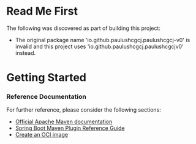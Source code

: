 # Read Me First
The following was discovered as part of building this project:

* The original package name 'io.github.paulushcgcj.paulushcgcj-v0' is invalid and this project uses 'io.github.paulushcgcj.paulushcgcjv0' instead.

# Getting Started

### Reference Documentation
For further reference, please consider the following sections:

* [Official Apache Maven documentation](https://maven.apache.org/guides/index.html)
* [Spring Boot Maven Plugin Reference Guide](https://docs.spring.io/spring-boot/docs/2.5.3/maven-plugin/reference/html/)
* [Create an OCI image](https://docs.spring.io/spring-boot/docs/2.5.3/maven-plugin/reference/html/#build-image)

